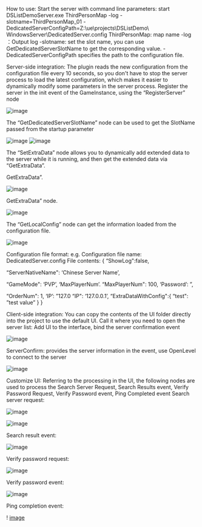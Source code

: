 How to use:
Start the server with command line parameters:
start DSListDemoServer.exe ThirdPersonMap -log -slotname=ThirdPersonMap_01 -DedicatedServerConfigPath=Z:\ue\projects\DSListDemo\ WindowsServer\DedicatedServer.config
ThirdPersonMap: map name
-log ：Output log
-slotname: set the slot name, you can use GetDedicatedServerSlotName to get the corresponding value.
-DedicatedServerConfigPath specifies the path to the configuration file.

Server-side integration:
The plugin reads the new configuration from the configuration file every 10 seconds, so you don't have to stop the server process to load the latest configuration, which makes it easier to dynamically modify some parameters in the server process.
Register the server in the init event of the GameInstance, using the “RegisterServer” node

![image](https://github.com/user-attachments/assets/95e4c21e-11fc-46b6-978b-24267efc5db6)

The “GetDedicatedServerSlotName” node can be used to get the SlotName passed from the startup parameter

![image](https://github.com/user-attachments/assets/1cf377b4-4a92-41ea-b322-ae9d7fcc8bef)
![image](https://github.com/user-attachments/assets/71ab6ad0-6c2b-44dd-902a-8f5de8f32afe)


The “SetExtraData” node allows you to dynamically add extended data to the server while it is running, and then get the extended data via “GetExtraData”.

GetExtraData”. 

![image](https://github.com/user-attachments/assets/d916ce25-0512-4513-a829-2bbc542ab070)

GetExtraData” node. 

![image](https://github.com/user-attachments/assets/9c5057c4-3180-4777-965c-20758241cb96)

The “GetLocalConfig” node can get the information loaded from the configuration file.

![image](https://github.com/user-attachments/assets/322be4b1-298a-4cb0-90e6-d10cebb5df0e)


Configuration file format:
e.g. Configuration file name: DedicatedServer.config
File contents:
{
  “ShowLog":false,
  
  “ServerNativeName": ‘Chinese Server Name’,
  
  
  “GameMode": ‘PVP’, ‘MaxPlayerNum’.
  “MaxPlayerNum": 100, ‘Password’: ”,
  
  “OrderNum": 1, ‘IP’: ”127.0
  “IP": ‘127.0.0.1’,
  “ExtraDataWithConfig":{
	“test": ”test value”
  }
}

Client-side integration:
You can copy the contents of the UI folder directly into the project to use the default UI.
Call it where you need to open the server list:
Add UI to the interface, bind the server confirmation event

![image](https://github.com/user-attachments/assets/c47dd154-483b-43d5-8ccb-51f5f0a25db4)

ServerConfirm: provides the server information in the event, use OpenLevel to connect to the server

![image](https://github.com/user-attachments/assets/e67e601a-20da-47da-8268-8d7b8a4c7518)

Customize UI:
Referring to the processing in the UI, the following nodes are used to process the Search Server Request, Search Results event, Verify Password Request, Verify Password event, Ping Completed event
Search server request:

![image](https://github.com/user-attachments/assets/92e5d2c0-8b1e-46fb-83aa-5d67560f094e)

![image](https://github.com/user-attachments/assets/2a9765ee-9a91-49bc-99a4-b84dcf678081)

Search result event:

![image](https://github.com/user-attachments/assets/923e569a-c6d8-4e6c-afec-6202dfb578be)

Verify password request:

![image](https://github.com/user-attachments/assets/ea192a8e-592e-4e23-80f8-967c83265fce)

Verify password event:

![image](https://github.com/user-attachments/assets/b314fce0-42dd-4e0b-8206-0d746094a213)

Ping completion event:

! [image](https://github.com/user-attachments/assets/3845ec63-02ba-4e08-8839-08dc71531904)


